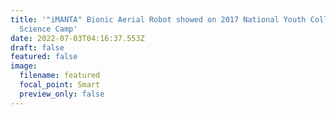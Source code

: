 ```yaml
---
title: '"iMANTA" Bionic Aerial Robot showed on 2017 National Youth College
  Science Camp'
date: 2022-07-03T04:16:37.553Z
draft: false
featured: false
image:
  filename: featured
  focal_point: Smart
  preview_only: false
---
```

